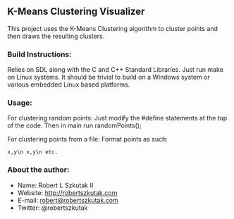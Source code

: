 K-Means Clustering Visualizer
------------------------------------------------------------------------------------

This project uses the K-Means Clustering algorithm to cluster points and then draws the resulting clusters.

### Build Instructions:

Relies on SDL along with the C and C++ Standard Libraries. Just run make on Linux systems. It should be trivial to build on a Windows system or various embedded Linux based  platforms.

### Usage:

For clustering random points: Just modify the #define statements at the top of the code. Then in main run randomPoints();

For clustering points from a file: Format points as such:

`x,y\n
x,y\n
etc.`

### About the author:

* Name: Robert L Szkutak II
* Website: http://robertszkutak.com
* E-mail: robert@robertszkutak.com
* Twitter: @robertszkutak
